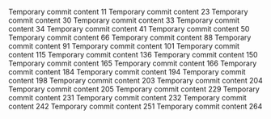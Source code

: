 Temporary commit content 11
Temporary commit content 23
Temporary commit content 30
Temporary commit content 33
Temporary commit content 34
Temporary commit content 41
Temporary commit content 50
Temporary commit content 66
Temporary commit content 88
Temporary commit content 91
Temporary commit content 101
Temporary commit content 115
Temporary commit content 136
Temporary commit content 150
Temporary commit content 165
Temporary commit content 166
Temporary commit content 184
Temporary commit content 194
Temporary commit content 198
Temporary commit content 203
Temporary commit content 204
Temporary commit content 205
Temporary commit content 229
Temporary commit content 231
Temporary commit content 232
Temporary commit content 242
Temporary commit content 251
Temporary commit content 264
